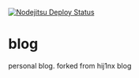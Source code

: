 [![Nodejitsu Deploy Status](https://webhooks.nodejitsu.com/dscape/blog.png)](https://webops.nodejitsu.com#dscape/blog)

# blog

personal blog. forked from hij1nx blog
